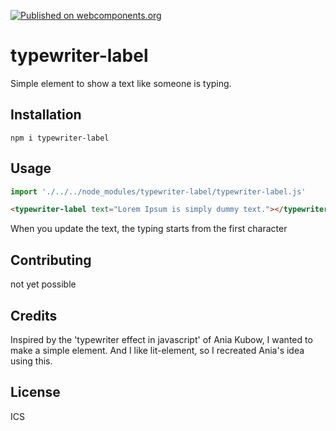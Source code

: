 [![Published on webcomponents.org](https://img.shields.io/badge/webcomponents.org-published-blue.svg)](https://www.webcomponents.org/element/typewriter-label)

# typewriter-label

Simple element to show a text like someone is typing.

## Installation

```npm
npm i typewriter-label
```

## Usage

```js
import './../../node_modules/typewriter-label/typewriter-label.js'
```

```html
<typewriter-label text="Lorem Ipsum is simply dummy text."></typewriter-label>
```

When you update the text, the typing starts from the first character

## Contributing

not yet possible

## Credits

Inspired by the 'typewriter effect in javascript' of Ania Kubow, I wanted to make a simple element.
And I like lit-element, so I recreated Ania's idea using this.

## License

ICS


